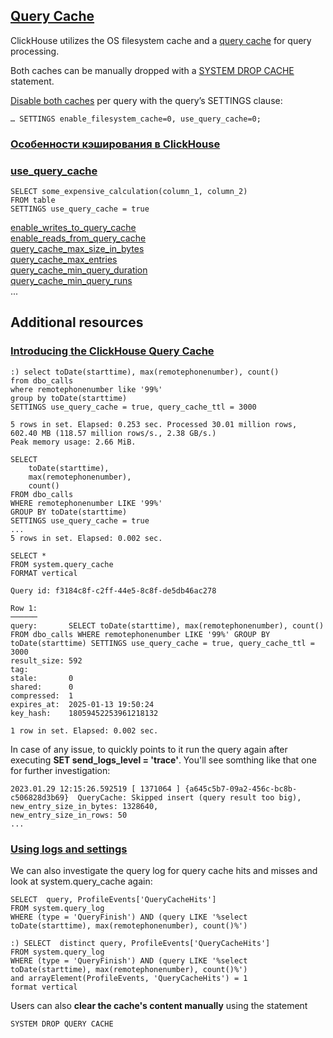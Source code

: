 ## [Query Cache](https://clickhouse.com/docs/en/operations/query-cache)

ClickHouse utilizes the OS filesystem cache and a [query cache](https://clickhouse.com/docs/en/operations/query-cache) for query processing.

Both caches can be manually dropped with a [SYSTEM DROP CACHE](https://clickhouse.com/docs/sql-reference/statements/system#drop-query-cache) statement.

[Disable both caches](https://clickhouse.com/blog/clickhouse_vs_elasticsearch_the_billion_row_matchup#clickhouse-2:~:text=simple%20process.-,ClickHouse,-%23) per query with the query’s SETTINGS clause:
```
… SETTINGS enable_filesystem_cache=0, use_query_cache=0;
```
### [Особенности кэширования в ClickHouse](https://bigdataschool.ru/blog/news/clickhouse/clickhouse-query-cache.html)
### [use_query_cache](https://clickhouse.com/docs/operations/query-cache#configuration-settings-and-usage)
```
SELECT some_expensive_calculation(column_1, column_2)
FROM table
SETTINGS use_query_cache = true
```
[enable_writes_to_query_cache](https://clickhouse.com/docs/en/operations/settings/settings#enable-writes-to-query-cache)   
[enable_reads_from_query_cache](https://clickhouse.com/docs/en/operations/settings/settings#enable-reads-from-query-cache)   
[query_cache_max_size_in_bytes](https://clickhouse.com/docs/en/operations/settings/settings#query-cache-max-size-in-bytes)  
[query_cache_max_entries](https://clickhouse.com/docs/en/operations/settings/settings#query-cache-max-entries)   
[query_cache_min_query_duration](https://clickhouse.com/docs/en/operations/settings/settings#query-cache-min-query-duration)   
[query_cache_min_query_runs](https://clickhouse.com/docs/en/operations/settings/settings#query-cache-min-query-runs)   
...

## Additional resources
### [Introducing the ClickHouse Query Cache](https://clickhouse.com/blog/introduction-to-the-clickhouse-query-cache-and-design)
```
:) select toDate(starttime), max(remotephonenumber), count()
from dbo_calls
where remotephonenumber like '99%'
group by toDate(starttime)
SETTINGS use_query_cache = true, query_cache_ttl = 3000

5 rows in set. Elapsed: 0.253 sec. Processed 30.01 million rows, 602.40 MB (118.57 million rows/s., 2.38 GB/s.)
Peak memory usage: 2.66 MiB.
```
```
SELECT
    toDate(starttime),
    max(remotephonenumber),
    count()
FROM dbo_calls
WHERE remotephonenumber LIKE '99%'
GROUP BY toDate(starttime)
SETTINGS use_query_cache = true
...
5 rows in set. Elapsed: 0.002 sec.
```
```
SELECT *
FROM system.query_cache
FORMAT vertical

Query id: f3184c8f-c2ff-44e5-8c8f-de5db46ac278

Row 1:
──────
query:       SELECT toDate(starttime), max(remotephonenumber), count() FROM dbo_calls WHERE remotephonenumber LIKE '99%' GROUP BY toDate(starttime) SETTINGS use_query_cache = true, query_cache_ttl = 3000
result_size: 592
tag:
stale:       0
shared:      0
compressed:  1
expires_at:  2025-01-13 19:50:24
key_hash:    18059452253961218132

1 row in set. Elapsed: 0.002 sec.
```

In case of any issue, to quickly points to it run the query again after executing **SET send_logs_level = 'trace'**.
You'll see somthing like that one for further investigation:
```
2023.01.29 12:15:26.592519 [ 1371064 ] {a645c5b7-09a2-456c-bc8b-c506828d3b69}  QueryCache: Skipped insert (query result too big), new_entry_size_in_bytes: 1328640,
new_entry_size_in_rows: 50
...
```
### [Using logs and settings](https://clickhouse.com/blog/introduction-to-the-clickhouse-query-cache-and-design#using-logs-and-settings)
We can also investigate the query log for query cache hits and misses and look at system.query_cache again:
```
SELECT  query, ProfileEvents['QueryCacheHits']
FROM system.query_log
WHERE (type = 'QueryFinish') AND (query LIKE '%select toDate(starttime), max(remotephonenumber), count()%')
```
```
:) SELECT  distinct query, ProfileEvents['QueryCacheHits']
FROM system.query_log
WHERE (type = 'QueryFinish') AND (query LIKE '%select toDate(starttime), max(remotephonenumber), count()%')
and arrayElement(ProfileEvents, 'QueryCacheHits') = 1
format vertical
```

Users can also **clear the cache's content manually** using the statement 
```
SYSTEM DROP QUERY CACHE
```



